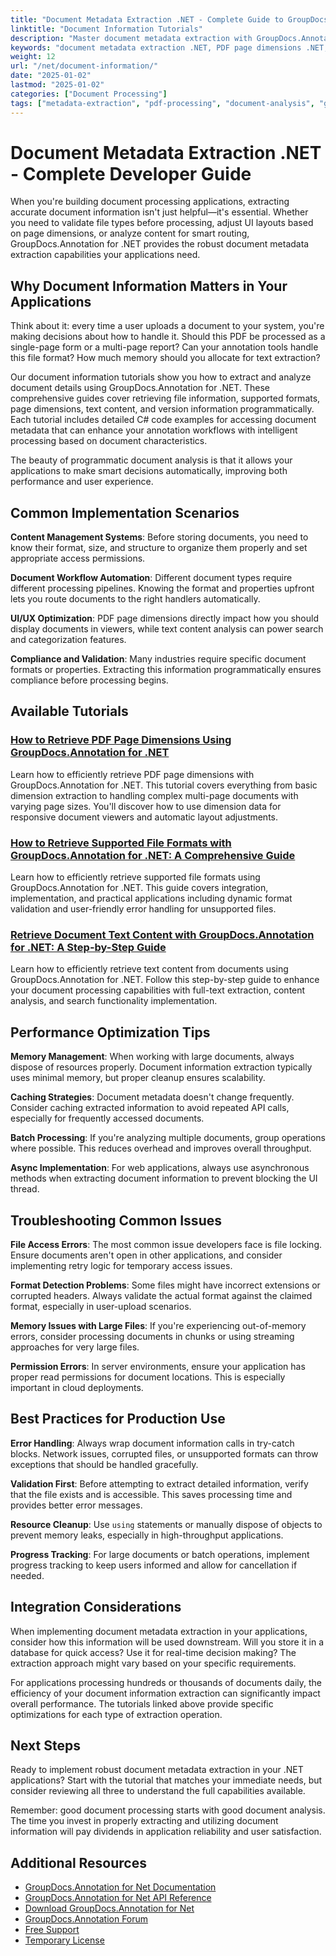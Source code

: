 ```yaml
---
title: "Document Metadata Extraction .NET - Complete Guide to GroupDocs.Annotation"
linktitle: "Document Information Tutorials"
description: "Master document metadata extraction with GroupDocs.Annotation for .NET. Get PDF dimensions, file formats, and text content programmatically with C# examples."
keywords: "document metadata extraction .NET, PDF page dimensions .NET, file format detection .NET, document text extraction C#, GroupDocs.Annotation tutorials"
weight: 12
url: "/net/document-information/"
date: "2025-01-02"
lastmod: "2025-01-02"
categories: ["Document Processing"]
tags: ["metadata-extraction", "pdf-processing", "document-analysis", "groupdocs-annotation"]
---
```


# Document Metadata Extraction .NET - Complete Developer Guide

When you're building document processing applications, extracting accurate document information isn't just helpful—it's essential. Whether you need to validate file types before processing, adjust UI layouts based on page dimensions, or analyze content for smart routing, GroupDocs.Annotation for .NET provides the robust document metadata extraction capabilities your applications need.

## Why Document Information Matters in Your Applications

Think about it: every time a user uploads a document to your system, you're making decisions about how to handle it. Should this PDF be processed as a single-page form or a multi-page report? Can your annotation tools handle this file format? How much memory should you allocate for text extraction?

Our document information tutorials show you how to extract and analyze document details using GroupDocs.Annotation for .NET. These comprehensive guides cover retrieving file information, supported formats, page dimensions, text content, and version information programmatically. Each tutorial includes detailed C# code examples for accessing document metadata that can enhance your annotation workflows with intelligent processing based on document characteristics.

The beauty of programmatic document analysis is that it allows your applications to make smart decisions automatically, improving both performance and user experience.

## Common Implementation Scenarios

**Content Management Systems**: Before storing documents, you need to know their format, size, and structure to organize them properly and set appropriate access permissions.

**Document Workflow Automation**: Different document types require different processing pipelines. Knowing the format and properties upfront lets you route documents to the right handlers automatically.

**UI/UX Optimization**: PDF page dimensions directly impact how you should display documents in viewers, while text content analysis can power search and categorization features.

**Compliance and Validation**: Many industries require specific document formats or properties. Extracting this information programmatically ensures compliance before processing begins.

## Available Tutorials

### [How to Retrieve PDF Page Dimensions Using GroupDocs.Annotation for .NET](./groupdocs-annotation-net-retrieve-pdf-page-dimensions/)
Learn how to efficiently retrieve PDF page dimensions with GroupDocs.Annotation for .NET. This tutorial covers everything from basic dimension extraction to handling complex multi-page documents with varying page sizes. You'll discover how to use dimension data for responsive document viewers and automatic layout adjustments.

### [How to Retrieve Supported File Formats with GroupDocs.Annotation for .NET: A Comprehensive Guide](./retrieve-supported-file-formats-groupdocs-annotation-net/)
Learn how to efficiently retrieve supported file formats using GroupDocs.Annotation for .NET. This guide covers integration, implementation, and practical applications including dynamic format validation and user-friendly error handling for unsupported files.

### [Retrieve Document Text Content with GroupDocs.Annotation for .NET: A Step-by-Step Guide](./retrieve-text-content-groupdocs-annotation-net/)
Learn how to efficiently retrieve text content from documents using GroupDocs.Annotation for .NET. Follow this step-by-step guide to enhance your document processing capabilities with full-text extraction, content analysis, and search functionality implementation.

## Performance Optimization Tips

**Memory Management**: When working with large documents, always dispose of resources properly. Document information extraction typically uses minimal memory, but proper cleanup ensures scalability.

**Caching Strategies**: Document metadata doesn't change frequently. Consider caching extracted information to avoid repeated API calls, especially for frequently accessed documents.

**Batch Processing**: If you're analyzing multiple documents, group operations where possible. This reduces overhead and improves overall throughput.

**Async Implementation**: For web applications, always use asynchronous methods when extracting document information to prevent blocking the UI thread.

## Troubleshooting Common Issues

**File Access Errors**: The most common issue developers face is file locking. Ensure documents aren't open in other applications, and consider implementing retry logic for temporary access issues.

**Format Detection Problems**: Some files might have incorrect extensions or corrupted headers. Always validate the actual format against the claimed format, especially in user-upload scenarios.

**Memory Issues with Large Files**: If you're experiencing out-of-memory errors, consider processing documents in chunks or using streaming approaches for very large files.

**Permission Errors**: In server environments, ensure your application has proper read permissions for document locations. This is especially important in cloud deployments.

## Best Practices for Production Use

**Error Handling**: Always wrap document information calls in try-catch blocks. Network issues, corrupted files, or unsupported formats can throw exceptions that should be handled gracefully.

**Validation First**: Before attempting to extract detailed information, verify that the file exists and is accessible. This saves processing time and provides better error messages.

**Resource Cleanup**: Use `using` statements or manually dispose of objects to prevent memory leaks, especially in high-throughput applications.

**Progress Tracking**: For large documents or batch operations, implement progress tracking to keep users informed and allow for cancellation if needed.

## Integration Considerations

When implementing document metadata extraction in your applications, consider how this information will be used downstream. Will you store it in a database for quick access? Use it for real-time decision making? The extraction approach might vary based on your specific requirements.

For applications processing hundreds or thousands of documents daily, the efficiency of your document information extraction can significantly impact overall performance. The tutorials linked above provide specific optimizations for each type of extraction operation.

## Next Steps

Ready to implement robust document metadata extraction in your .NET applications? Start with the tutorial that matches your immediate needs, but consider reviewing all three to understand the full capabilities available.

Remember: good document processing starts with good document analysis. The time you invest in properly extracting and utilizing document information will pay dividends in application reliability and user satisfaction.

## Additional Resources

- [GroupDocs.Annotation for Net Documentation](https://docs.groupdocs.com/annotation/net/)
- [GroupDocs.Annotation for Net API Reference](https://reference.groupdocs.com/annotation/net/)
- [Download GroupDocs.Annotation for Net](https://releases.groupdocs.com/annotation/net/)
- [GroupDocs.Annotation Forum](https://forum.groupdocs.com/c/annotation)
- [Free Support](https://forum.groupdocs.com/)
- [Temporary License](https://purchase.groupdocs.com/temporary-license/)